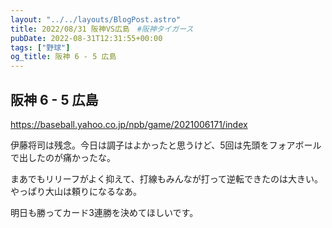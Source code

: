 ```yaml
---
layout: "../../layouts/BlogPost.astro"
title: 2022/08/31 阪神VS広島　#阪神タイガース
pubDate: 2022-08-31T12:31:55+00:00
tags: ["野球"]
og_title: 阪神 6 - 5 広島
---
```


## 阪神 6 - 5 広島

https://baseball.yahoo.co.jp/npb/game/2021006171/index

伊藤将司は残念。今日は調子はよかったと思うけど、5回は先頭をフォアボールで出したのが痛かったな。

まあでもリリーフがよく抑えて、打線もみんなが打って逆転できたのは大きい。やっぱり大山は頼りになるなあ。

明日も勝ってカード3連勝を決めてほしいです。
